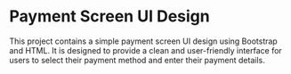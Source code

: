 # Payment Screen UI Design

This project contains a simple payment screen UI design using Bootstrap and HTML. It is designed to provide a clean and user-friendly interface for users to select their payment method and enter their payment details.

